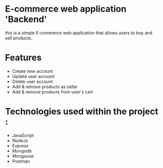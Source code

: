 # E-commerce web application 'Backend'
this is a simple E-commerce web application that allows users to buy and sell products.

# Features
 - Create new account 
 - Update user account
 - Delete user account
 - Add & remove products as seller 
 - Add & remove products from user's cart
 

# Technologies used within the project :
  - JavaScript
  - NodeJs
  - Express
  - Mongodb
  - Mongoose
  - Postman
